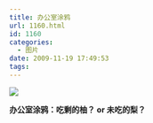 ```yaml
---
title: 办公室涂鸦
url: 1160.html
id: 1160
categories:
  - 图片
date: 2009-11-19 17:49:53
tags:
---
```


![](http://photo.guolaijie.com/rooufer/attachments/month_0911/020091119174817.jpg)  

**办公室涂鸦：吃剩的柚？ or 未吃的梨？**